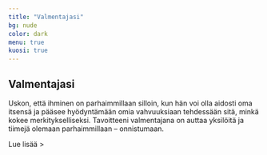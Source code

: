```yaml
---
title: "Valmentajasi"
bg: nude
color: dark
menu: true
kuosi: true
---
```


## Valmentajasi

Uskon, että ihminen on parhaimmillaan silloin, kun hän voi olla aidosti oma itsensä ja pääsee hyödyntämään omia vahvuuksiaan tehdessään sitä, minkä kokee merkitykselliseksi.
Tavoitteeni valmentajana on auttaa yksilöitä ja tiimejä olemaan parhaimmillaan – onnistumaan.

<a id="expand-valmentajasi" class="expand-link">Lue lisää &gt;</a>

<div id="expandable-valmentajasi" class="expandable-container" style="display:none;">
<p>
Urani alkuvaiheessa kehitin tuotteita ja palveluita ensin liikkeenjohdon konsulttina sitten tutkimuspäällikkönä markkinatutkimuksen parissa. Voimistuva haluni auttaa ihmisiä kehittymään ja vaikuttaa positiivisesti heidän hyvinvointiinsa sai minut kiinnostumaan coachingista. Tämän jälkeen olen auttanut ihmisiä onnistumaan erilaisista rooleista käsin: yrityksen sisäisenä coachina, ulkoisena coachina, coaching-taitojen kouluttajana ja vuodesta 2014 lähtien myös yrittäjänä. Valmentamisen lisäksi luotsaan isäni perustamaa yritystä sairaalatarvikkeiden maahantuonnin parissa.
</p>
<p>
Valmennusasiakkaani ovat pääasiallisesti asiantuntijoita, esimiehiä ja johtajia.
Erityisosaamistani on kvalitatiivisten tutkimusmenetelmien hyödyntäminen valmentamisessa. Haastatteluilla, havainnoinnilla, ja autoetnografialla autan asiakkaittani tekemään olennaisen näkyväksi ja lisäämään tietoisuuttaan. Tietoiseksi tuleminen mahdollistaa halutun muutoksen.
</p>
<a id="collapse-valmentajasi" class="collapse-link">X Sulje</a><br/>
<div class="nosto only-for-desktop">
  <div style="width: 40%; height: 100%; float: left; display: table-cell;">
    <img src="img/hedy-17-scaled.jpg" style="width:80%; height: auto; vertical-align: bottom"/>
  </div>
  <div class="nosto-kuvalla">
  Toimin asiakkaitteni kumppanina niin pienissä kuin suurissakin työhön ja uraan liittyvissä
  pohdinnoissa ja tavoitteissa.
    <br/><br/>
    Jotta onnistut.
  </div>
</div>
<div class="nosto only-for-mobile">
  <img src="img/hedy-17-scaled.jpg" style="width:100%; height: auto; margin-bottom: 60px;"/>
  <div>
Toimin asiakkaitteni kumppanina niin pienissä kuin suurissakin työhön ja uraan liittyvissä
pohdinnoissa ja tavoitteissa.
    <br/><br/>
    Jotta onnistut.
  </div>
</div>

